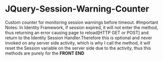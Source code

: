 # JQuery-Session-Warning-Counter
Custom counter for monitoring session warnings before timeout.
#Important Notes:
In Identity Framework, if session expired, it will not enter the method, thus returning an error causing page to reload[HTTP GET or POST] and return to the Identity Session Handler.Therefore this is optional and never invoked
on any server side activity, which is why I call the method, it will reset the Session variable on the server side due to the activity, thus this methods are purely for the <b>FRONT END</b>
